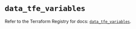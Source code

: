 # `data_tfe_variables`

Refer to the Terraform Registry for docs: [`data_tfe_variables`](https://registry.terraform.io/providers/hashicorp/tfe/0.68.2/docs/data-sources/variables).
